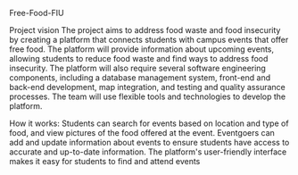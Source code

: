 Free-Food-FIU

Project vision The project aims to address food waste and food insecurity by creating a platform that connects students with campus events that offer free food. The platform will provide information about upcoming events, allowing students to reduce food waste and find ways to address food insecurity. The platform will also require several software engineering components, including a database management system, front-end and back-end development, map integration, and testing and quality assurance processes. The team will use flexible tools and technologies to develop the platform.

How it works: Students can search for events based on location and type of food, and view pictures of the food offered at the event. Eventgoers can add and update information about events to ensure students have access to accurate and up-to-date information. The platform's user-friendly interface makes it easy for students to find and attend events
